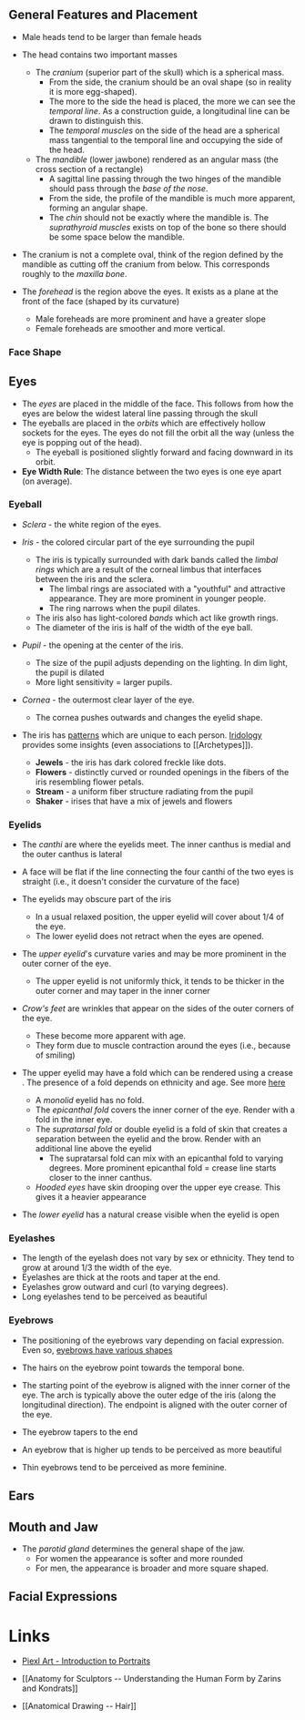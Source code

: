 ## General Features and Placement 
* Male heads tend to be larger than female heads

* The head contains two important masses 
	* The *cranium* (superior part of the skull) which is a spherical mass. 
		* From the side, the cranium should be an oval shape (so in reality it is more egg-shaped).
		* The more to the side the head is placed, the more we can see the *temporal line*. As a construction guide, a longitudinal line can be drawn to distinguish this.
		* The *temporal muscles* on the side of the head are a spherical mass tangential to the temporal line and occupying the side of the head.
	* The *mandible* (lower jawbone) rendered as an angular mass (the cross section of a rectangle)
		* A sagittal line passing through the two hinges of the mandible should pass through the *base of the nose*. 
		* From the side, the profile of the mandible is much more apparent, forming an angular shape. 
		* The *chin* should not be exactly where the mandible is. The *suprathyroid muscles* exists on top of the bone so there should be some space below the mandible.  
* The cranium is not a complete oval, think of the region defined by the mandible as cutting off the cranium from below. This corresponds roughly to the *maxilla bone*. 

* The *forehead* is the region above the eyes. It exists as a plane at the front of the face (shaped by its curvature)
	* Male foreheads are more prominent and have a greater slope 
	* Female foreheads are smoother and more vertical.

### Face Shape 

## Eyes
* The *eyes* are placed in the middle of the face. This follows from how the eyes are below the widest lateral line passing through the skull
* The eyeballs are placed in the *orbits* which are effectively hollow sockets for the eyes. The eyes do not fill the orbit all the way (unless the eye is popping out of the head). 
	* The eyeball is positioned slightly forward and facing downward in its orbit. 
* **Eye Width Rule**: The distance between the two eyes is one eye apart (on average). 

### Eyeball 
* *Sclera* - the white region of the eyes. 
* *Iris* - the colored circular part of the eye surrounding the pupil 
	* The iris is typically surrounded with dark bands called the *limbal rings* which are a result of the corneal limbus that interfaces between the iris and the sclera.
		* The limbal rings are associated with a "youthful" and attractive appearance. They are more prominent in younger people. 
		* The ring narrows when the pupil dilates. 
	* The iris also has light-colored *bands* which act like growth rings. 
	* The diameter of the iris is half of the width of the eye ball. 
* *Pupil* - the opening at the center of the iris. 
	* The size of the pupil adjusts depending on the lighting. In dim light, the pupil is dilated
	* More light sensitivity = larger pupils. 
* *Cornea* - the outermost clear layer of the eye. 
	* The cornea pushes outwards and changes the eyelid shape. 

* The iris has [patterns](https://getsmarteye.com/iris-patterns-the-4-main-types/) which are unique to each person. [Iridology](https://rayid.com/iris-patternsstructures-previous/) provides some insights (even associations to [[Archetypes]]). 
	* **Jewels** - the iris has dark colored freckle like dots. 
	* **Flowers** - distinctly curved or rounded openings in the fibers of the iris resembling flower petals.
	* **Stream** - a uniform fiber structure radiating from the pupil 
	* **Shaker** - irises that have a mix of jewels and flowers 

### Eyelids 
* The *canthi* are where the eyelids meet. The inner canthus is medial and the outer canthus is lateral 
* A face will be flat if the line connecting the four canthi of the two eyes is straight (i.e., it doesn't consider the curvature of the face)
 * The eyelids may obscure part of the iris 
	* In a usual relaxed position, the upper eyelid will cover about $1/4$ of the eye. 
	* The lower eyelid does not retract when the eyes are opened. 
* The *upper eyelid*'s curvature varies and may be more prominent in the outer corner of the eye. 
	* The upper eyelid is not uniformly thick, it tends to be thicker in the outer corner and may taper in the inner corner 

* *Crow's feet* are wrinkles that appear on the sides of the outer corners of the eye. 
	* These become more apparent with age.  
	* They form due to muscle contraction around the eyes (i.e., because of smiling)
* The upper eyelid may have a fold which can be rendered using a crease . The presence of a fold  depends on  ethnicity and age. See more [here](https://www.nvisioncenters.com/eye-shapes/)
	* A *monolid* eyelid has no fold. 
	* The *epicanthal fold* covers the inner corner of the eye. Render with a fold in the inner eye. 
	* The *supratarsal fold* or double eyelid is a fold of skin that creates a separation between the eyelid and the brow.  Render with an additional line above the eyelid
		* The supratarsal fold can mix with an epicanthal fold to varying degrees.  More prominent epicanthal fold = crease line starts closer to the inner canthus. 
	* *Hooded eyes* have skin drooping over the upper eye crease. This gives it a heavier appearance 
* The *lower eyelid* has a natural crease visible when the eyelid is open 

### Eyelashes  
* The length of the eyelash does not vary by sex or ethnicity. They tend to grow at around $1/3$ the width of the eye. 
* Eyelashes are thick at the roots and taper at the end. 
* Eyelashes grow outward and curl (to varying degrees). 
* Long eyelashes tend to be perceived as beautiful 

### Eyebrows 
* The positioning of the eyebrows vary depending on facial expression.  Even so, [eyebrows have various shapes](https://lilacst.com/pages/eyebrow-shapes)
* The hairs on the eyebrow point towards the temporal bone. 
* The starting point of the eyebrow is aligned with the inner corner of the eye. The arch is typically above the outer edge of the iris (along the longitudinal direction). The endpoint is aligned with the outer corner of the eye. 
* The eyebrow tapers to the end 

* An eyebrow that is higher up tends to be perceived as more beautiful
* Thin eyebrows tend to be perceived as more feminine. 

## Ears 

## Mouth and Jaw 
* The *parotid gland* determines the general shape of the jaw.
	* For women the appearance is softer and more rounded
	* For men, the appearance is broader and more square shaped.

## Facial Expressions 

# Links 
* [Piexl Art - Introduction to Portraits](https://www.youtube.com/watch?v=3PQdx3o7gJA)
* [[Anatomy for Sculptors -- Understanding the Human Form by Zarins and Kondrats]]

* [[Anatomical Drawing -- Hair]]
